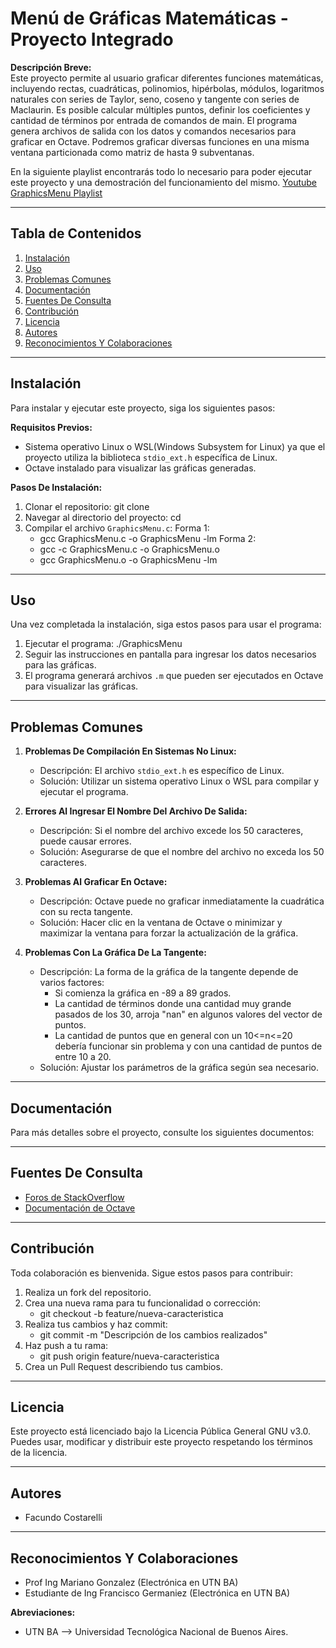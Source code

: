 # Menú de Gráficas Matemáticas - Proyecto Integrado

**Descripción Breve:**  
Este proyecto permite al usuario graficar diferentes funciones matemáticas, incluyendo rectas, cuadráticas, polinomios, hipérbolas, módulos, logaritmos naturales con series de Taylor, seno, coseno y tangente con series de Maclaurin. Es posible calcular múltiples puntos, definir los coeficientes y cantidad de términos por entrada de comandos de main. El programa genera archivos de salida con los datos y comandos necesarios para graficar en Octave. Podremos graficar diversas funciones en una misma ventana particionada como matriz de hasta 9 subventanas. 

En la siguiente playlist encontrarás todo lo necesario para poder ejecutar este proyecto y una demostración del funcionamiento del mismo.
[Youtube GraphicsMenu Playlist](.....)

---

## Tabla de Contenidos

1. [Instalación](#instalación)
2. [Uso](#uso)
3. [Problemas Comunes](#problemas-comunes)
4. [Documentación](#documentación)
5. [Fuentes De Consulta](#fuentes-de-consulta)
6. [Contribución](#contribución)
7. [Licencia](#licencia)
8. [Autores](#autores)
9. [Reconocimientos Y Colaboraciones](#reconocimientos-y-colaboraciones)

---

## Instalación
Para instalar y ejecutar este proyecto, siga los siguientes pasos:

**Requisitos Previos:**
- Sistema operativo Linux o WSL(Windows Subsystem for Linux) ya que el proyecto utiliza la biblioteca `stdio_ext.h` específica de Linux.
- Octave instalado para visualizar las gráficas generadas.

**Pasos De Instalación:**
1. Clonar el repositorio:
    git clone
2. Navegar al directorio del proyecto:
    cd 
3. Compilar el archivo `GraphicsMenu.c`:
    Forma 1:
     - gcc GraphicsMenu.c -o GraphicsMenu -lm
    Forma 2:
     - gcc -c GraphicsMenu.c -o GraphicsMenu.o
     - gcc    GraphicsMenu.o -o GraphicsMenu -lm

---

## Uso
Una vez completada la instalación, siga estos pasos para usar el programa:

1. Ejecutar el programa:
    ./GraphicsMenu
2. Seguir las instrucciones en pantalla para ingresar los datos necesarios para las gráficas.
3. El programa generará archivos `.m` que pueden ser ejecutados en Octave para visualizar las gráficas.

---

## Problemas Comunes
1. **Problemas De Compilación En Sistemas No Linux:**
   - Descripción: El archivo `stdio_ext.h` es específico de Linux.
   - Solución: Utilizar un sistema operativo Linux o WSL para compilar y ejecutar el programa.

2. **Errores Al Ingresar El Nombre Del Archivo De Salida:**
   - Descripción: Si el nombre del archivo excede los 50 caracteres, puede causar errores.
   - Solución: Asegurarse de que el nombre del archivo no exceda los 50 caracteres.

3. **Problemas Al Graficar En Octave:**
   - Descripción: Octave puede no graficar inmediatamente la cuadrática con su recta tangente.
   - Solución: Hacer clic en la ventana de Octave o minimizar y maximizar la ventana para forzar la actualización de la gráfica.

4. **Problemas Con La Gráfica De La Tangente:**
   - Descripción: La forma de la gráfica de la tangente depende de varios factores:
     - Si comienza la gráfica en -89 a 89 grados.
     - La cantidad de términos donde una cantidad muy grande pasados de los 30, arroja "nan" en algunos valores del vector de puntos.
     - La cantidad de puntos que en general con un 10<=n<=20 debería funcionar sin problema y con una cantidad de puntos de entre 10 a 20.
   - Solución: Ajustar los parámetros de la gráfica según sea necesario.
   
---

## Documentación
Para más detalles sobre el proyecto, consulte los siguientes documentos:

---

## Fuentes De Consulta
- [Foros de StackOverflow](https://stackoverflow.com/)
- [Documentación de Octave](https://www.gnu.org/software/octave/doc/interpreter/)

---

## Contribución

Toda colaboración es bienvenida. Sigue estos pasos para contribuir:

1. Realiza un fork del repositorio.
2. Crea una nueva rama para tu funcionalidad o corrección:
    - git checkout -b feature/nueva-caracteristica
3. Realiza tus cambios y haz commit:
    - git commit -m "Descripción de los cambios realizados"
4. Haz push a tu rama:
    - git push origin feature/nueva-caracteristica
5. Crea un Pull Request describiendo tus cambios.

---

## Licencia
Este proyecto está licenciado bajo la Licencia Pública General GNU v3.0. 
Puedes usar, modificar y distribuir este proyecto respetando los términos de la licencia.

---

## Autores
- Facundo Costarelli

---

## Reconocimientos Y Colaboraciones
- Prof Ing Mariano Gonzalez                     (Electrónica en UTN BA)
- Estudiante de Ing Francisco Germaniez			(Electrónica en UTN BA)

**Abreviaciones:**
- UTN BA --> Universidad Tecnológica Nacional de Buenos Aires.